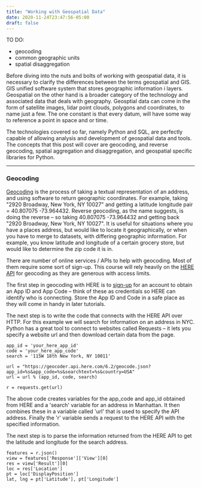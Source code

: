 ```yaml
---
title: "Working with Geospatial Data"
date: 2020-11-24T23:47:56-05:00
draft: false
---
```


TO DO:
- geocoding
- common geographic units
- spatial disaggregation


Before diving into the nuts and bolts of working with geospatial data, it is necessary to clarify the differences between the terms geospatial and GIS. GIS unified software system that stores geographic information i layers. Geospatial on the other hand is a broader category of the technology and associated data that deals with geography. Geosptial data can come in the form of satellite images, lidar point clouds, polygons and coordinates, to name just a few. The one constant is that every datum, will have some way to reference a point in space and or time.

The technologies covered so far, namely Python and SQL, are perfectly capable of allowing analysis and development of geospatial data and tools. The concepts that this post will cover are geocoding, and reverse geocoding, spatial aggregation and disaggregation, and geospatial specific libraries for Python.

---

### Geocoding


[Geocoding](https://en.wikipedia.org/wiki/Geocoding) is the process of taking a textual representation of an address, and using software to return geographic coordinates. For example, taking "2920 Broadway, New York, NY 10027" and getting a latitude longitude pair = 40.807075 -73.964432. Reverse geocoding, as the name suggests, is doing the reverse – so taking 40.807075 -73.964432 and getting back "2920 Broadway, New York, NY 10027". It is useful for situations where you have a places address, but would like to locate it geographically, or when you have to merge to datasets, with differing geographic information. For example, you know latitude and longitude of a certain grocery store, but would like to determine the zip code it is in.

There are number of online services / APIs to help with geocoding. Most of them require some sort of sign-up. This course will rely heavily on the [HERE API](https://www.here.com/) for geocoding as they are generous with access limits.

The first step in geocoding with HERE is to [sign-up](https://developer.here.com/sign-up?create=Freemium-Basic&keepState=true&step=account) for an account to obtain an App ID and App Code – think of these as credentials so HERE can identify who is connecting. Store the App ID and Code in a safe place as they will come in handy in later tutorials.

The next step is to write the code that connects with the HERE API over HTTP. For this example we will search for information on an address in NYC. Python has a great tool to connect to websites called Requests – it lets you specify a website url and then download certain data from the page.

```
app_id = 'your_here_app_id'
code = 'your_here_app_code'
search = '115W 18th New York, NY 10011'

url = "https://geocoder.api.here.com/6.2/geocode.json?app_id=%s&app_code=%s&searchtext=%s&country=USA"
url = url % (app_id, code, search)

r = requests.get(url)
```

The above code creates variables for the app_code and app_id obtained from HERE and a 'search' variable for an address in Manhattan. It then combines these in a variable called 'url' that is used to specify the API address. Finally the 'r' variable sends a request to the HERE API with the specified information.

The next step is to parse the information returned from the HERE API to get the latitude and longitude for the search address.

```
features = r.json()
view = features['Response']['View'][0]
res = view['Result'][0]
loc = res['Location']
pt = loc['DisplayPosition']
lat, lng = pt['Latitude'], pt['Longitude']
```
